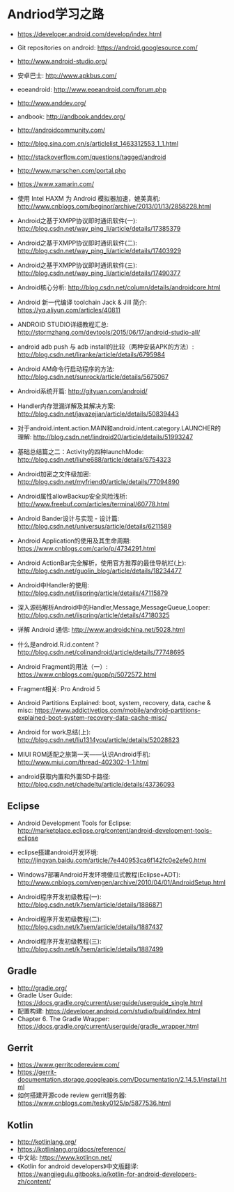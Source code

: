 # Andriod学习之路

* <https://developer.android.com/develop/index.html>
* Git repositories on android: <https://android.googlesource.com/>
* <http://www.android-studio.org/>

* 安卓巴士: <http://www.apkbus.com/>
* eoeandroid: <http://www.eoeandroid.com/forum.php>
* <http://www.anddev.org/>
* andbook: <http://andbook.anddev.org/>
* <http://androidcommunity.com/>
* <http://blog.sina.com.cn/s/articlelist_1463312553_1_1.html>
* <http://stackoverflow.com/questions/tagged/android>
* <http://www.marschen.com/portal.php>

* <https://www.xamarin.com/>

* 使用 Intel HAXM 为 Android 模拟器加速，媲美真机: <http://www.cnblogs.com/beginor/archive/2013/01/13/2858228.html>
* Android之基于XMPP协议即时通讯软件(一): <http://blog.csdn.net/way_ping_li/article/details/17385379>
* Android之基于XMPP协议即时通讯软件(二): <http://blog.csdn.net/way_ping_li/article/details/17403929>
* Android之基于XMPP协议即时通讯软件(三): <http://blog.csdn.net/way_ping_li/article/details/17490377>
* Android核心分析: <http://blog.csdn.net/column/details/androidcore.html>
* Android 新一代编译 toolchain Jack & Jill 简介: <https://yq.aliyun.com/articles/40811>
* ANDROID STUDIO详细教程汇总: <http://stormzhang.com/devtools/2015/06/17/android-studio-all/>
* android adb push 与 adb install的比较（两种安装APK的方法）: <http://blog.csdn.net/liranke/article/details/6795984>
* Android AM命令行启动程序的方法: <http://blog.csdn.net/sunrock/article/details/5675067>
* Android系统开篇: <http://gityuan.com/android/>
* Handler内存泄漏详解及其解决方案: <http://blog.csdn.net/javazejian/article/details/50839443>
* 对于android.intent.action.MAIN和android.intent.category.LAUNCHER的理解: <http://blog.csdn.net/lindroid20/article/details/51993247>
* 基础总结篇之二：Activity的四种launchMode: <http://blog.csdn.net/liuhe688/article/details/6754323>
* Android加密之文件级加密: <http://blog.csdn.net/myfriend0/article/details/77094890>
* Android属性allowBackup安全风险浅析: <http://www.freebuf.com/articles/terminal/60778.html>
* Android Bander设计与实现 - 设计篇: <http://blog.csdn.net/universus/article/details/6211589>
* Android Application的使用及其生命周期: <https://www.cnblogs.com/carlo/p/4734291.html>
* Android ActionBar完全解析，使用官方推荐的最佳导航栏(上): <http://blog.csdn.net/guolin_blog/article/details/18234477>
* Android中Handler的使用: <http://blog.csdn.net/iispring/article/details/47115879>
* 深入源码解析Android中的Handler,Message,MessageQueue,Looper: <http://blog.csdn.net/iispring/article/details/47180325>
* 详解 Android 通信: <http://www.androidchina.net/5028.html>
* 什么是android.R.id.content？ <http://blog.csdn.net/colinandroid/article/details/77748695>
* Android Fragment的用法（一）: <https://www.cnblogs.com/guop/p/5072572.html>
* Fragment相关: Pro Android 5
* Android Partitions Explained: boot, system, recovery, data, cache & misc: <https://www.addictivetips.com/mobile/android-partitions-explained-boot-system-recovery-data-cache-misc/>
* Android for work总结(上): <http://blog.csdn.net/liu1314you/article/details/52028823>
* MIUI ROM适配之旅第一天——认识Android手机: <http://www.miui.com/thread-402302-1-1.html>
* android获取内置和外置SD卡路径: <http://blog.csdn.net/chadeltu/article/details/43736093>

## Eclipse

* Android Development Tools for Eclipse: <http://marketplace.eclipse.org/content/android-development-tools-eclipse>
* eclipse搭建android开发环境: <http://jingyan.baidu.com/article/7e440953ca6f142fc0e2efe0.html>
* Windows7部署Android开发环境傻瓜式教程(Eclipse+ADT): <http://www.cnblogs.com/vengen/archive/2010/04/01/AndroidSetup.html>

* Android程序开发初级教程(一): <http://blog.csdn.net/k7sem/article/details/1886871>
* Android程序开发初级教程(二): <http://blog.csdn.net/k7sem/article/details/1887437>
* Android程序开发初级教程(三): <http://blog.csdn.net/k7sem/article/details/1887499>

## Gradle

* <http://gradle.org/>
* Gradle User Guide: <https://docs.gradle.org/current/userguide/userguide_single.html>
* 配置构建: <https://developer.android.com/studio/build/index.html>
* Chapter 6. The Gradle Wrapper: <https://docs.gradle.org/current/userguide/gradle_wrapper.html>

## Gerrit

* <https://www.gerritcodereview.com/>
* <https://gerrit-documentation.storage.googleapis.com/Documentation/2.14.5.1/install.html>
* 如何搭建开源code review gerrit服务器: <https://www.cnblogs.com/tesky0125/p/5877536.html>

## Kotlin

* <http://kotlinlang.org/>
* <https://kotlinlang.org/docs/reference/>
* 中文站: <https://www.kotlincn.net/>
* 《Kotlin for android developers》中文版翻译: <https://wangjiegulu.gitbooks.io/kotlin-for-android-developers-zh/content/>